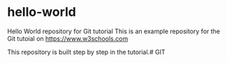 # hello-world
Hello World repository for Git tutorial
This is an example repository for the Git tutoial on https://www.w3schools.com

This repository is built step by step in the tutorial.# GIT
